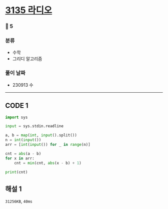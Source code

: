 # [3135 라디오](https://www.acmicpc.net/problem/3135)

### 🥈 5

### 분류

- 수학
- 그리디 알고리즘

### 풀이 날짜

- 230913 수

---

## CODE 1

```python
import sys

input = sys.stdin.readline

a, b = map(int, input().split())
n = int(input())
arr = [int(input()) for _ in range(n)]

cnt = abs(a - b)
for x in arr:
    cnt = min(cnt, abs(x - b) + 1)

print(cnt)
```

## 해설 1

`31256KB`, `40ms`
